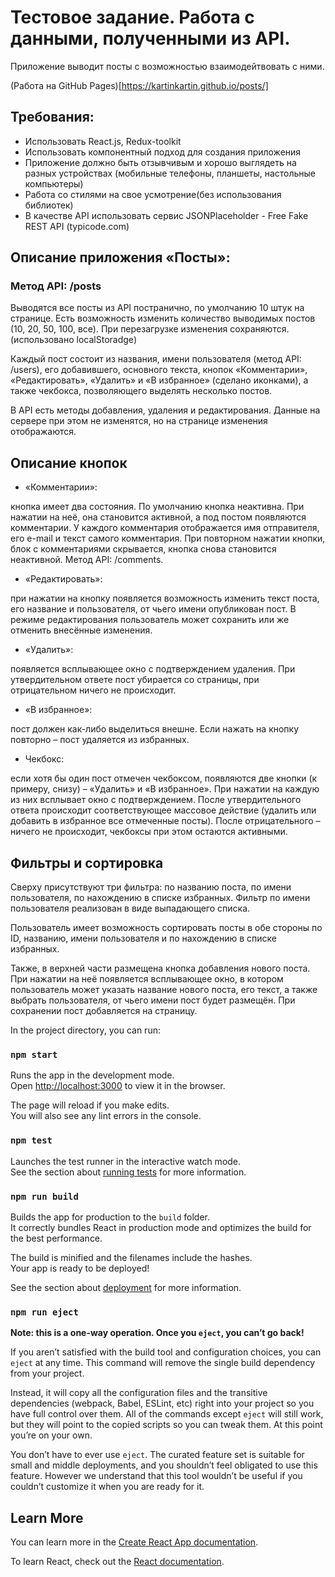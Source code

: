 # Тестовое задание. Работа с данными, полученными из API.

Приложение выводит посты с возможностью взаимодейтвовать с ними.

(Работа на GitHub Pages)[https://kartinkartin.github.io/posts/]

## Требования:

* Использовать React.js, Redux-toolkit
* Использовать компонентный подход для создания приложения
* Приложение должно быть отзывчивым и хорошо выглядеть на разных устройствах (мобильные телефоны, планшеты, настольные компьютеры)
* Работа со стилями на свое усмотрение(без использования библиотек)
* В качестве API использовать сервис JSONPlaceholder - Free Fake REST API (typicode.com)

## Описание приложения «Посты»: 

### Метод API: /posts

Выводятся все посты из API постранично, по умолчанию 10 штук на странице. Есть возможность изменить количество выводимых постов (10, 20, 50, 100, все). При перезагрузке изменения сохраняются.(использовано localStoradge)

Каждый пост состоит из названия, имени пользователя (метод API: /users), его добавившего, основного текста, кнопок «Комментарии», «Редактировать», «Удалить» и «В избранное» (сделано иконками), а также чекбокса, позволяющего выделять несколько постов.

В API есть методы добавления, удаления и редактирования. Данные на
сервере при этом не изменятся, но на странице изменения отображаются.

## Описание кнопок

* «Комментарии»: 

кнопка имеет два состояния. По умолчанию кнопка неактивна. При нажатии на неё, она становится активной, а под постом появляются комментарии. У каждого
комментария отображается имя отправителя, его e-mail и текст самого комментария. При
повторном нажатии кнопки, блок с комментариями скрывается, кнопка снова становится
неактивной. Метод API: /comments.

* «Редактировать»: 

при нажатии на кнопку появляется возможность изменить текст поста, его название и пользователя, от чьего имени опубликован пост. В режиме редактирования пользователь может сохранить или же отменить внесённые изменения.

* «Удалить»: 

появляется всплывающее окно с подтверждением удаления. При утвердительном ответе пост убирается со страницы, при отрицательном ничего не происходит.

* «В избранное»: 

пост должен как-либо выделиться внешне. Если нажать на кнопку повторно – пост удаляется из избранных.

* Чекбокс: 

если хотя бы один пост отмечен чекбоксом, появляются две кнопки (к примеру, снизу) – «Удалить» и «В избранное». При нажатии на каждую из них всплывает окно с подтверждением. После утвердительного ответа происходит соответствующее массовое действие (удалить или добавить в избранное все отмеченные посты). После отрицательного – ничего не происходит, чекбоксы при этом остаются активными.

## Фильтры и сортировка

Сверху присутствуют три фильтра: по названию поста, по имени пользователя, по
нахождению в списке избранных. Фильтр по имени пользователя реализован в виде выпадающего списка.

Пользователь имеет возможность сортировать посты в обе стороны по ID, названию,
имени пользователя и по нахождению в списке избранных.

Также, в верхней части размещена кнопка добавления нового поста. При нажатии
на неё появляется всплывающее окно, в котором пользователь может указать название нового поста, его текст, а также выбрать пользователя, от чьего имени пост будет размещён. При сохранении пост добавляется на страницу.

In the project directory, you can run:

### `npm start`

Runs the app in the development mode.\
Open [http://localhost:3000](http://localhost:3000) to view it in the browser.

The page will reload if you make edits.\
You will also see any lint errors in the console.

### `npm test`

Launches the test runner in the interactive watch mode.\
See the section about [running tests](https://facebook.github.io/create-react-app/docs/running-tests) for more information.

### `npm run build`

Builds the app for production to the `build` folder.\
It correctly bundles React in production mode and optimizes the build for the best performance.

The build is minified and the filenames include the hashes.\
Your app is ready to be deployed!

See the section about [deployment](https://facebook.github.io/create-react-app/docs/deployment) for more information.

### `npm run eject`

**Note: this is a one-way operation. Once you `eject`, you can’t go back!**

If you aren’t satisfied with the build tool and configuration choices, you can `eject` at any time. This command will remove the single build dependency from your project.

Instead, it will copy all the configuration files and the transitive dependencies (webpack, Babel, ESLint, etc) right into your project so you have full control over them. All of the commands except `eject` will still work, but they will point to the copied scripts so you can tweak them. At this point you’re on your own.

You don’t have to ever use `eject`. The curated feature set is suitable for small and middle deployments, and you shouldn’t feel obligated to use this feature. However we understand that this tool wouldn’t be useful if you couldn’t customize it when you are ready for it.

## Learn More

You can learn more in the [Create React App documentation](https://facebook.github.io/create-react-app/docs/getting-started).

To learn React, check out the [React documentation](https://reactjs.org/).
